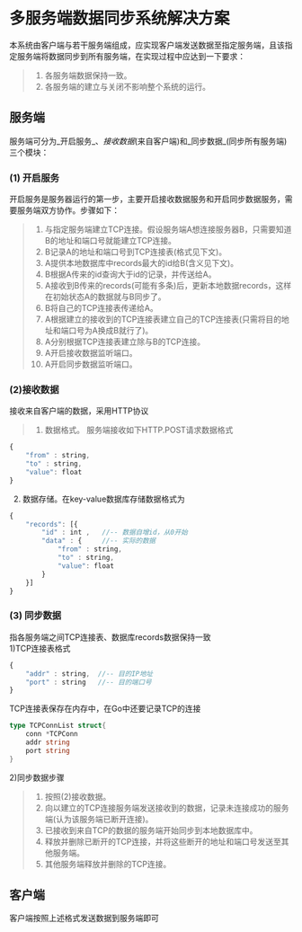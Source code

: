# 多服务端数据同步系统解决方案
本系统由客户端与若干服务端组成，应实现客户端发送数据至指定服务端，且该指定服务端将数据同步到所有服务端，在实现过程中应达到一下要求：
 >1. 各服务端数据保持一致。
 >2. 各服务端的建立与关闭不影响整个系统的运行。

## 服务端
服务端可分为_开启服务_、_接收数据_(来自客户端)和_同步数据_(同步所有服务端)三个模块：
### (1) 开启服务
开启服务是服务器运行的第一步，主要开启接收数据服务和开启同步数据服务，需要服务端双方协作。步骤如下：
>1. 与指定服务端建立TCP连接。假设服务端A想连接服务器B，只需要知道B的地址和端口号就能建立TCP连接。
>2. B记录A的地址和端口号到TCP连接表(格式见下文)。
>3. A提供本地数据库中records最大的id给B(含义见下文)。
>4. B根据A传来的id查询大于id的记录，并传送给A。
>5. A接收到B传来的records(可能有多条)后，更新本地数据records，这样在初始状态A的数据就与B同步了。
>6. B将自己的TCP连接表传递给A。
>7. A根据建立的接收到的TCP连接表建立自己的TCP连接表(只需将目的地址和端口号为A换成B就行了)。
>8. A分别根据TCP连接表建立除与B的TCP连接。
>9. A开启接收数据监听端口。
>10. A开启同步数据监听端口。

### (2)接收数据
接收来自客户端的数据，采用HTTP协议
>1) 数据格式。
服务端接收如下HTTP.POST请求数据格式
```js
{
	"from" : string,
	"to" : string,
	"value": float
}
```
2) 数据存储。在key-value数据库存储数据格式为
```js
{
	"records": [{
		"id" : int ,   //-- 数据自增id，从0开始
		"data" : {     //-- 实际的数据
			"from" : string,
			"to" : string,
			"value": float
		}
	}]
}
```
### (3) 同步数据
指各服务端之间TCP连接表、数据库records数据保持一致<br>
1)TCP连接表格式
```js
{
	"addr" : string,  //-- 目的IP地址
	"port" : string   //-- 目的端口号
}
```
TCP连接表保存在内存中，在Go中还要记录TCP的连接
```go
type TCPConnList struct{
	conn *TCPConn
	addr string
	port string
}
```
2)同步数据步骤
>1. 按照(2)接收数据。
>2. 向以建立的TCP连接服务端发送接收到的数据，记录未连接成功的服务端(认为该服务端已断开连接)。
>3. 已接收到来自TCP的数据的服务端开始同步到本地数据库中。
>4. 释放并删除已断开的TCP连接，并将这些断开的地址和端口号发送至其他服务端。
>5. 其他服务端释放并删除的TCP连接。


## 客户端
客户端按照上述格式发送数据到服务端即可
